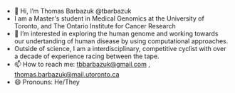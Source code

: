 - 👋 Hi, I’m Thomas Barbazuk @tbarbazuk
- I am a Master's student in Medical Genomics at the University of Toronto, and The Ontario Institute for Cancer Research
- 👀 I’m interested in exploring the human genome and working towards our undertanding of human disease by using computational approaches.
- Outside of science, I am a interdisciplinary, competitive cyclist with over a decade of experience racing between the tape.
- 📫 How to reach me: tbbarbazuk@gmail.com , thomas.barbazuk@mail.utoronto.ca
- 😄 Pronouns: He/They
<!---
tbarbazuk/tbarbazuk is a ✨ special ✨ repository because its `README.md` (this file) appears on your GitHub profile.
You can click the Preview link to take a look at your changes.
--->
